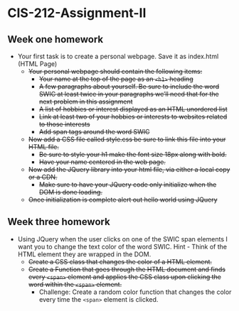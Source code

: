 # CIS-212-Assignment-II

## Week one homework

- Your first task is to create a personal webpage. Save it as index.html (HTML Page)
  - ~~Your personal webpage should contain the following items:~~
    - ~~Your name at the top of the page as an `<h1>` heading~~
    - ~~A few paragraphs about yourself. Be sure to include the word SWIC at least twice in your paragraphs we’ll need that for the next problem in this assignment~~
    - ~~A list of hobbies or interest displayed as an HTML unordered list~~
    - ~~Link at least two of your hobbies or interests to websites related to those interests~~
    - ~~Add span tags around the word SWIC~~
  - ~~Now add a CSS file called style.css be sure to link this file into your HTML file.~~
    - ~~Be sure to style your h1 make the font size 18px along with bold.~~
    - ~~Have your name centered in the web page.~~
  - ~~Now add the JQuery library into your html file, via either a local copy or a CDN.~~
    - ~~Make sure to have your JQuery code only initialize when the DOM is done loading.~~
  - ~~Once initialization is complete alert out hello world using JQuery~~

## Week three homework

- Using JQuery when the user clicks on one of the SWIC span elements I want you to change the text color of the word SWIC. Hint - Think of the HTML element they are wrapped in the DOM.
  - ~~Create a CSS class that changes the color of a HTML element.~~
  - ~~Create a Function that goes through the HTML document and finds every `<span>` element and applies the CSS class upon clicking the word within the `<span>` element.~~
    - Challenge: Create a random color function that changes the color every time the `<span>` element is clicked.
